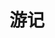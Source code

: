 ---
description: 依托于蚂蜂窝的网站资源，相信还是有真实内容的。
layout: post
results:
- primaryGenreName: Travel
  version: '1.0'
  artworkUrl100: http://a10.phobos.apple.com/us/r1000/056/Purple4/v4/5b/53/22/5b532282-b90b-db35-cb2c-96c5d5a56c63/V4HttpAssetRepositoryClient-mzl.aoxfwrns.png-3796734156218160541.png
  trackViewUrl: https://itunes.apple.com/cn/app/you-ji/id660005933?mt=8&uo=4
  artworkUrl60: http://a1057.phobos.apple.com/us/r1000/045/Purple4/v4/4f/9a/8c/4f9a8cac-0a1c-a4ce-19f3-6e2e3ce79de8/icon.png
  userRatingCountForCurrentVersion: 35
  sellerName: Beijing Mafengwo Network Technology Co.,Ltd.
  supportedDevices:
  - iPodTouchourthGen
  - iPadThirdGen4G
  - iPodTouchFifthGen
  - iPadMini4G
  - iPhone4
  - iPhone-3GS
  - iPadThirdGen
  - iPadMini
  - iPodTouchThirdGen
  - iPadFourthGen4G
  - iPhone5
  - iPadWifi
  - iPhone4S
  - iPad2Wifi
  - iPad23G
  - iPadFourthGen
  - iPad3G
  genres:
  - 旅行
  - 社交
  trackName: 游记
  description: "游记是最珍贵的记忆资产！ \n蚂蜂窝用手机模拟一个旅行灵感收集器；\n告别这个时代的浮躁，回归自然；\n向那些用纸笔记录的年代致敬，并开启蚂蜂窝游记的新纪元！\n旅行趣闻，结伴故事，偶得的诗句，统统记录到这里！
    \n她的名字也洗去了所有浮华，叫【游记】。\n\n※ 照片太多找不到？快速整理本地相册，智能分类手机照片，挑照片分分钟搞定！ \n※ 应用复杂不易懂？页面清新简洁，操作步步引导，功能精简强大，人性化交互等你来体验！
    \n※ 内容陈旧不更新？蚂蜂窝旅行家倾情奉献，每天浏览最hot游记，还你一个丰富多彩的世界！ \n※ 环境封闭没互动？游记回复即时推送和提醒，随时随地和蜂友交流旅行经历，一键分享新浪微博！
    \n※ 流量不足不敢用？支持全程离线编辑，Wi-Fi下发布和更新游记，不耗用任何网络流量！ \n※ 帐号混乱难管理？蚂蜂窝帐号直接登录，同时支持新浪微博帐号，新老用户都方便！
    \n\n记录那些途中的时光～ \n随时随地写游记，抓住旅途中的每一个精彩瞬间！ \n轻松发布照片，分享足迹，让写游记变得简单、快乐。 \n\n这款为蜂蜂们量身定做的手机App，希望第一时间获得蜂蜂们的深情支持～
    \n\n-----------------------------------------------\n关注新浪微博：@蚂蜂窝旅游攻略\n蚂蜂窝网站：http://www.mafengwo.cn\n欢迎随时把你的想法和建议反馈给我们，让我们做得更好～"
  price: 0
  trackId: 660005933
  releaseDate: '2013-07-27T06:39:39Z'
  screenshotUrls:
  - http://a4.mzstatic.com/us/r1000/035/Purple6/v4/a5/6d/ff/a56dffd6-5ae5-e7d3-33a7-427863a7028c/V4HttpAssetRepositoryClient-mzl.aqabauvl.jpg-1963296836288291585.1136x1136-75.jpg
  - http://a3.mzstatic.com/us/r1000/058/Purple6/v4/56/d5/00/56d500f0-8c7a-dd5c-7df4-38dbace41ac5/V4HttpAssetRepositoryClient-mzl.rjnbvgqy.jpg-5838972812813974269.1136x1136-75.jpg
  - http://a1.mzstatic.com/us/r1000/041/Purple4/v4/4e/ab/e7/4eabe708-8894-6ae2-d991-f2895ea1db73/V4HttpAssetRepositoryClient-mzl.ngvcrfyp.jpg-1292547094693744203.1136x1136-75.jpg
  - http://a1.mzstatic.com/us/r1000/038/Purple4/v4/dd/1c/95/dd1c9533-9e5e-d9d6-dcf5-57d34ed6e91f/V4HttpAssetRepositoryClient-mzl.ccnidfxx.jpg-7667126295141071267.1136x1136-75.jpg
  - http://a4.mzstatic.com/us/r1000/013/Purple4/v4/28/d6/9e/28d69eeb-4b91-f6a5-c465-9d8394287b82/V4HttpAssetRepositoryClient-mzl.xpvgqcfh.jpg-7377800281283780060.1136x1136-75.jpg
  artistViewUrl: https://itunes.apple.com/cn/artist/beijing-mafengwo-network-technology/id406596435?uo=4
  primaryGenreId: 6003
  userRatingCount: 35
  averageUserRatingForCurrentVersion: 4.5
  kind: software
  fileSizeBytes: '5953579'
  bundleId: com.mafengwo.travelnote
  sellerUrl: http://www.mafengwo.cn
  trackContentRating: 4+
  artistName: Beijing Mafengwo Network Technology Co.,Ltd.
  trackCensoredName: 游记
  isGameCenterEnabled: false
  contentAdvisoryRating: 4+
  languageCodesISO2A:
  - ZH
  averageUserRating: 4.5
  features: &a []
  wrapperType: software
  artworkUrl512: http://a10.phobos.apple.com/us/r1000/056/Purple4/v4/5b/53/22/5b532282-b90b-db35-cb2c-96c5d5a56c63/V4HttpAssetRepositoryClient-mzl.aoxfwrns.png-3796734156218160541.png
  formattedPrice: 免费
  artistId: 406596435
  genreIds:
  - '6003'
  - '6005'
  currency: CNY
  ipadScreenshotUrls: *a
category: 旅行
tags: tag1
resultCount: 1
title: 游记

---